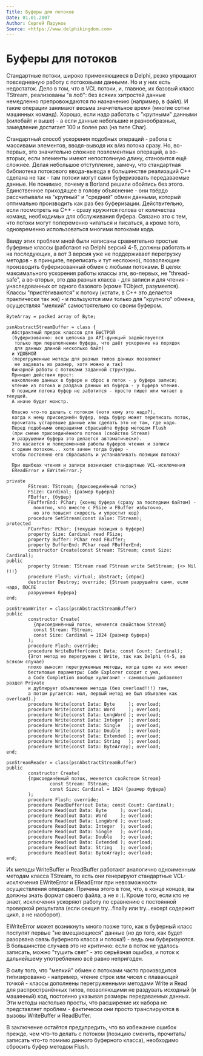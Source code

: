 ```yaml
---
Title: Буферы для потоков
Date: 01.01.2007
Author: Сергей Парунов
Source: <https://www.delphikingdom.com>
---
```



Буферы для потоков
==================

Стандартные потоки, широко применяющиеся в Delphi, резко упрощают
повседневную работу с потоковыми данными. Но и у них есть недостаток.
Дело в том, что в VCL потоки, и, главное, их базовый класс TStream,
реализованы "в лоб": без всяких хитростей данные немедленно
препровождаются по назначению (например, в файл). И такие операции
занимают весьма значительное время (многие сотни машинных команд).
Хорошо, если надо работать с "крупными" данными (килобайт и выше) - а
если данные небольшие и разнообразные, замедление достигает 100 и более
раз (на типе Char).

Стандартный способ ускорения подобных операций - работа с массивами
элементов, вводя-выводя их в/из потока сразу. Но, во-первых, это
значительно сложнее поэлементных операций, а во-вторых, если элементы
имеют непостоянную длину, становится ещё сложнее. Делая небольшое
отступление, замечу, что стандартная библиотека потокового ввода-вывода
в большинстве реализаций C++ сделана не так - там потоки могут сами
буферизовать передаваемые данные. Не понимаю, почему в Borland решили
обойтись без этого. Единственное приходящее в голову объяснение - они
твёрдо рассчитывали на "крупный" и "средний" обмен данными, который
оптимально производить как раз без буферизации. Действительно, если
посмотреть на C++ - сразу кружится голова от количества команд,
необходимых для обслуживания буфера. Связано это с тем, что потоки могут
попеременно читаться и писаться, а кроме того, одновременно
использоваться многими потоками кода.

Ввиду этих проблем мной были написаны сравнительно простые буферные
классы (работают на Delphi версий 4-5, должны работать и на последующих,
а вот 3 версия уже не поддерживает перегрузку методов - в принципе,
переписать и тут несложно), позволяющие производить буферизованный обмен
с любыми потоками. В целях максимального ускорения работы классы эти,
во-первых, не "thread-safe", а во-вторых, это два разных класса - для
записи и для чтения - унаследованных от одного базового (кроме TObject,
разумеется). Классы "пристёгиваются" к потоку (кстати, в C++ это
делается практически так же) - и пользуются ими только для "крупного"
обмена, осуществляя "мелкий" самостоятельно со своим буфером.

    ByteArray = packed array of Byte;

    psnAbstractStreamBuffer = class {
      Абстрактный предок классов для БЫСТРОЙ
      (буферизованно: вся цепочка до API-функций задействуется
       только при переполнении буфера, что даёт ускорение на порядок
       для данных длиной несколько байт)
      и УДОБНОЙ
      (перегруженные методы для разных типов данных позволяют
       не задавать их размер, хотя можно и так)
      бинарной работы с потоками заданной структуры.
      Принцип действия прост:
      накопление данных в буфере и сброс в поток - у буфера записи;
      чтение из потока и раздача данных из буфера - у буфера чтения.
      О позиции потока буфер не заботится - просто пишет или читает в текущей.
      А иначе будет монстр.
      
      Опасно что-то делать с потоком (хотя кому это надо?),
      когда к нему присоединён буфер, ведь буфер может переписать поток,
      прочитать устаревшие данные или сделать это не там, где надо.
      Перед подобными операциями сбрасывйте буфер методом Flush
      (при смене присоединённого потока (свойство Stream)
      и разрушении буфера это делается автоматически).
      Это касается и попеременной работы буферов чтения и записи
      с одним потоком... хотя зачем тогда буфер -
      чтобы постоянно его сбрасывать и устанавливать позицию потока?
      
      При ошибках чтения и записи возникают стандартные VCL-исключения 
      EReadError и EWriteError.}
    
    private
            FStream: TStream; {присоединённый поток}
            FSize: Cardinal; {размер буфера}
            FBuffer, {буфер}
            FBufferEnd: PChar; {конец буфера (сразу за последним байтом) -
              понятно, что вместе с FSize и FBuffer избыточно,
              но это повысит скорость и упростит код}
            procedure SetStream(const Value: TStream);
    protected
            FCurrPos: PChar; {текущая позиция в буфере}
            property Size: Cardinal read FSize;
            property Buffer: PChar read FBuffer;
            property BufferEnd: PChar read FBufferEnd;
            constructor Create(const Stream: TStream; const Size: Cardinal);
    public
            property Stream: TStream read FStream write SetStream; {<> Nil !!!}
            procedure Flush; virtual; abstract; {сброс}
            destructor Destroy; override; {Stream разрушайте сами, если надо, ПОСЛЕ
            разрушения буфера}
    end;

    psnStreamWriter = class(psnAbstractStreamBuffer)
    public
            constructor Create(
              {присоединённый поток, меняется свойством Stream}
              const Stream: TStream;
              const Size: Cardinal = 1024 {размер буфера}
            );
            procedure Flush; override;
            procedure WriteBuffer(const Data; const Count: Cardinal);
            {Этот метод не перегружен с Write, так как Delphi (4-5, во всяком случае)
            плохо выносит перегруженные методы, когда один из них имеет
            бестиповые параметры: Code Explorer сходит с ума,
            а Code Completion вообще хулиганит - самовольно добавляет раздел Private
            и дублирует объявление метода (без overload!!!) там,
            а потом ругается: мол, первый метод не был объявлен как overload).}
            procedure Write(const Data: Byte     ); overload;
            procedure Write(const Data: Word     ); overload;
            procedure Write(const Data: LongWord ); overload;
            procedure Write(const Data: Integer  ); overload;
            procedure Write(const Data: Single   ); overload;
            procedure Write(const Data: Double   ); overload;
            procedure Write(const Data: Extended ); overload;
            procedure Write(const Data: String   ); overload;
            procedure Write(const Data: ByteArray); overload;
    end;

    psnStreamReader = class(psnAbstractStreamBuffer)
    public
            constructor Create(
            {присоединённый поток, меняется свойством Stream}
                    const Stream: TStream; 
                    const Size: Cardinal = 1024 {размер буфера}
            );
            procedure Flush; override;
            procedure ReadBuffer(out Data; const Count: Cardinal);
            procedure Read(out Data: Byte     ); overload;
            procedure Read(out Data: Word     ); overload;
            procedure Read(out Data: LongWord ); overload;
            procedure Read(out Data: Integer  ); overload;
            procedure Read(out Data: Single   ); overload;
            procedure Read(out Data: Double   ); overload;
            procedure Read(out Data: Extended ); overload;
            procedure Read(out Data: String   ); overload;
            procedure Read(out Data: ByteArray); overload;
    end;

Их методы WriteBuffer и ReadBuffer работают аналогично одноименным
методам класса TStream, то есть они генерируют стандартные
VCL-исключения EWriteError и EReadError при невозможности осуществления
операции. Причина этого в том, что, в конце концов, вы должны знать
формат своего файла, а не я :). Кроме того, если кто не знает,
исключения ускоряют работу по сравнению с постоянной проверкой
результата (если секция try...finally или try...except содержит цикл,
а не наоборот).

EWriteError может возникнуть много позже того, как в буферный класс
поступят первые "не вмещающиеся" данные (но до того, как будет
разорвана связь буферного класса и потока!) - ведь они буферизуются. В
большинстве случаев это не критично: если в поток не удалось записать,
можно "тушить свет" - это серьёзная ошибка, и поток к дальнейшему
употреблению всё равно непригоден.

В силу того, что "мелкий" обмен с потоками часто производится
типизированно - например, чтение строк или чисел с плавающей точкой -
классы дополнены перегруженными методами Write и Read для
распространённых типов, позволяющими не раздувать исходный (и машинный)
код, постоянно указывая размеры передаваемых данных. Эти методы
настолько просты, что расширение их набора не представляет проблем -
фактически они просто транслируются в вызовы WriteBuffer и ReadBuffer.

В заключение остаётся предупредить, что во избежание ошибок прежде, чем
что-то делать с потоком (позицию сменить, прочитать/записать что-то
помимо данного буферного класса), необходимо сбросить буфер методом
Flush.

